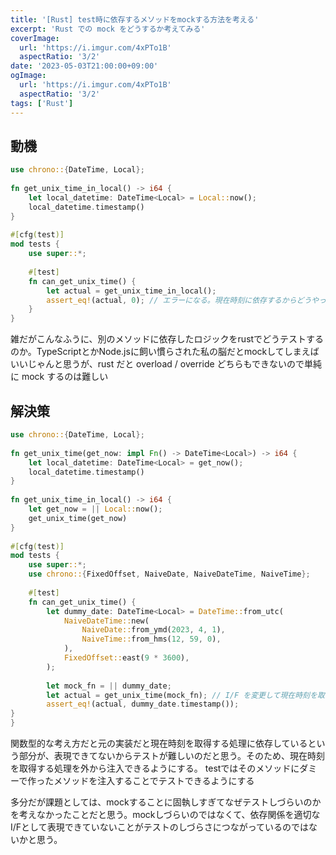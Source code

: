 ```yaml
---
title: '[Rust] test時に依存するメソッドをmockする方法を考える'
excerpt: 'Rust での mock をどうするか考えてみる'
coverImage: 
  url: 'https://i.imgur.com/4xPTo1B'
  aspectRatio: '3/2'
date: '2023-05-03T21:00:00+09:00'
ogImage:
  url: 'https://i.imgur.com/4xPTo1B'
  aspectRatio: '3/2'
tags: ['Rust']
---
```


## 動機

```rust
use chrono::{DateTime, Local};  
  
fn get_unix_time_in_local() -> i64 {  
    let local_datetime: DateTime<Local> = Local::now();  
    local_datetime.timestamp()  
}  
  
#[cfg(test)]  
mod tests {  
    use super::*;  
  
    #[test]  
    fn can_get_unix_time() {  
        let actual = get_unix_time_in_local();  
        assert_eq!(actual, 0); // エラーになる。現在時刻に依存するからどうやってテストする????  
    }  
}
```

雑だがこんなふうに、別のメソッドに依存したロジックをrustでどうテストするのか。TypeScriptとかNode.jsに飼い慣らされた私の脳だとmockしてしまえばいいじゃんと思うが、rust だと overload / override どちらもできないので単純に mock するのは難しい

## 解決策

```rust
use chrono::{DateTime, Local};  
  
fn get_unix_time(get_now: impl Fn() -> DateTime<Local>) -> i64 {  
    let local_datetime: DateTime<Local> = get_now();  
    local_datetime.timestamp()  
}  
  
fn get_unix_time_in_local() -> i64 {  
    let get_now = || Local::now();  
    get_unix_time(get_now)  
}  
  
#[cfg(test)]  
mod tests {  
    use super::*;  
    use chrono::{FixedOffset, NaiveDate, NaiveDateTime, NaiveTime};  
  
    #[test]  
    fn can_get_unix_time() {  
        let dummy_date: DateTime<Local> = DateTime::from_utc(  
            NaiveDateTime::new(  
                NaiveDate::from_ymd(2023, 4, 1),  
                NaiveTime::from_hms(12, 59, 0),  
            ),  
            FixedOffset::east(9 * 3600),  
        );  
  
        let mock_fn = || dummy_date;  
        let actual = get_unix_time(mock_fn); // I/F を変更して現在時刻を取得する関数を渡せるようにする  
        assert_eq!(actual, dummy_date.timestamp());   
}  
}
```

関数型的な考え方だと元の実装だと現在時刻を取得する処理に依存しているという部分が、表現できてないからテストが難しいのだと思う。そのため、現在時刻を取得する処理を外から注入できるようにする。
testではそのメソッドにダミーで作ったメソッドを注入することでテストできるようにする

多分だが課題としては、mockすることに固執しすぎてなぜテストしづらいのかを考えなかったことだと思う。mockしづらいのではなくて、依存関係を適切なI/Fとして表現できていないことがテストのしづらさにつながっているのではないかと思う。